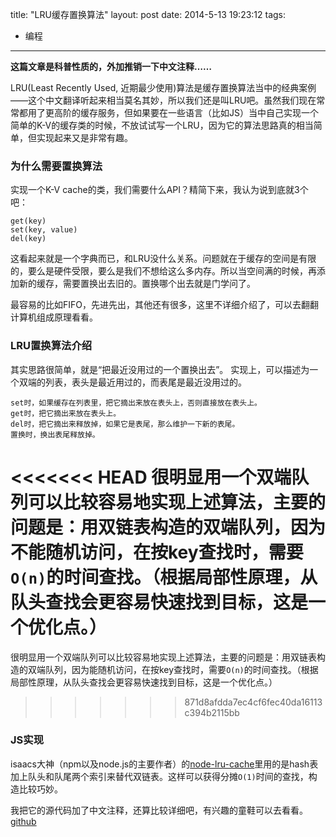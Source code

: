 title: "LRU缓存置换算法"
layout: post
date: 2014-5-13 19:23:12
tags: 
- 编程
---

**这篇文章是科普性质的，外加推销一下中文注释……**

LRU(Least Recently Used, 近期最少使用)算法是缓存置换算法当中的经典案例——这个中文翻译听起来相当莫名其妙，所以我们还是叫LRU吧。虽然我们现在常常都用了更高阶的缓存服务，但如果要在一些语言（比如JS）当中自己实现一个简单的K-V的缓存类的时候，不放试试写一个LRU，因为它的算法思路真的相当简单，但实现起来又是非常有趣。

<!-- more -->

### 为什么需要置换算法

实现一个K-V cache的类，我们需要什么API？精简下来，我认为说到底就3个吧：
```
get(key)
set(key, value)
del(key)
```
这看起来就是一个字典而已，和LRU没什么关系。问题就在于缓存的空间是有限的，要么是硬件受限，要么是我们不想给这么多内存。所以当空间满的时候，再添加新的缓存，需要置换出去旧的。置换哪个出去就是门学问了。

最容易的比如FIFO，先进先出，其他还有很多，这里不详细介绍了，可以去翻翻计算机组成原理看看。

### LRU置换算法介绍

其实思路很简单，就是“把最近没用过的一个置换出去”。
实现上，可以描述为一个双端的列表，表头是最近用过的，而表尾是最近没用过的。
```
set时，如果缓存在列表里，把它摘出来放在表头上，否则直接放在表头上。
get时，把它摘出来放在表头上。
del时，把它摘出来释放掉，如果它是表尾，那么维护一下新的表尾。
置换时，换出表尾释放掉。
```
<<<<<<< HEAD
很明显用一个双端队列可以比较容易地实现上述算法，主要的问题是：用双链表构造的双端队列，因为不能随机访问，在按key查找时，需要`O(n)`的时间查找。（根据局部性原理，从队头查找会更容易快速找到目标，这是一个优化点。）
=======
很明显用一个双端队列可以比较容易地实现上述算法，主要的问题是：用双链表构造的双端队列，因为能随机访问，在按key查找时，需要`O(n)`的时间查找。（根据局部性原理，从队头查找会更容易快速找到目标，这是一个优化点。）
>>>>>>> 871d8afdda7ec4cf6fec40da16113c394b2115bb

### JS实现

isaacs大神（npm以及node.js的主要作者）的[node-lru-cache](https://github.com/isaacs/node-lru-cache)里用的是hash表加上队头和队尾两个索引来替代双链表。这样可以获得分摊`O(1)`时间的查找，构造比较巧妙。

我把它的源代码加了中文注释，还算比较详细吧，有兴趣的童鞋可以去看看。[github](https://github.com/LiuJi-Jim/node-lru-cache)

